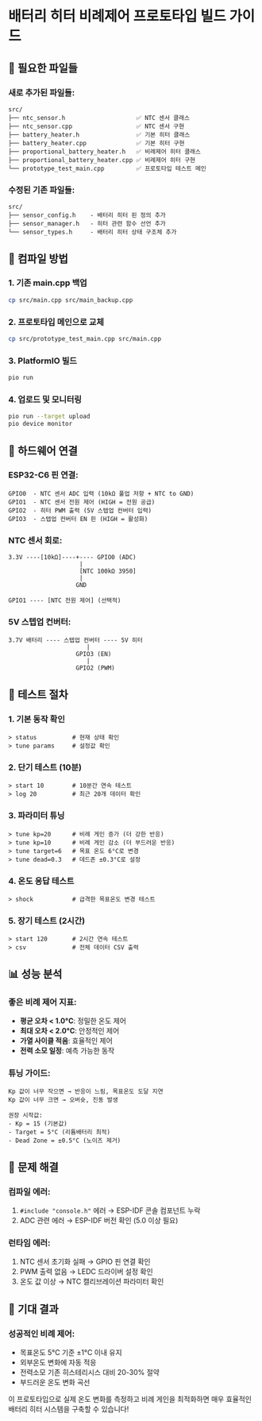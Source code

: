 # 배터리 히터 비례제어 프로토타입 빌드 가이드

## 📁 필요한 파일들

### 새로 추가된 파일들:
```
src/
├── ntc_sensor.h                    ✅ NTC 센서 클래스
├── ntc_sensor.cpp                  ✅ NTC 센서 구현
├── battery_heater.h                ✅ 기본 히터 클래스  
├── battery_heater.cpp              ✅ 기본 히터 구현
├── proportional_battery_heater.h   ✅ 비례제어 히터 클래스
├── proportional_battery_heater.cpp ✅ 비례제어 히터 구현
└── prototype_test_main.cpp         ✅ 프로토타입 테스트 메인
```

### 수정된 기존 파일들:
```
src/
├── sensor_config.h    - 배터리 히터 핀 정의 추가
├── sensor_manager.h   - 히터 관련 함수 선언 추가  
└── sensor_types.h     - 배터리 히터 상태 구조체 추가
```

## 🔧 컴파일 방법

### 1. 기존 main.cpp 백업
```bash
cp src/main.cpp src/main_backup.cpp
```

### 2. 프로토타입 메인으로 교체
```bash
cp src/prototype_test_main.cpp src/main.cpp
```

### 3. PlatformIO 빌드
```bash
pio run
```

### 4. 업로드 및 모니터링
```bash
pio run --target upload
pio device monitor
```

## 🔌 하드웨어 연결

### ESP32-C6 핀 연결:
```
GPIO0  - NTC 센서 ADC 입력 (10kΩ 풀업 저항 + NTC to GND)
GPIO1  - NTC 센서 전원 제어 (HIGH = 전원 공급)
GPIO2  - 히터 PWM 출력 (5V 스텝업 컨버터 입력)
GPIO3  - 스텝업 컨버터 EN 핀 (HIGH = 활성화)
```

### NTC 센서 회로:
```
3.3V ----[10kΩ]----+---- GPIO0 (ADC)
                    |
                    [NTC 100kΩ 3950]
                    |
                   GND

GPIO1 ---- [NTC 전원 제어] (선택적)
```

### 5V 스텝업 컨버터:
```
3.7V 배터리 ---- 스텝업 컨버터 ---- 5V 히터
                      |
                   GPIO3 (EN)
                      |  
                   GPIO2 (PWM)
```

## 🧪 테스트 절차

### 1. 기본 동작 확인
```
> status          # 현재 상태 확인
> tune params     # 설정값 확인  
```

### 2. 단기 테스트 (10분)
```
> start 10        # 10분간 연속 테스트
> log 20          # 최근 20개 데이터 확인
```

### 3. 파라미터 튜닝
```
> tune kp=20      # 비례 게인 증가 (더 강한 반응)
> tune kp=10      # 비례 게인 감소 (더 부드러운 반응)
> tune target=6   # 목표 온도 6°C로 변경
> tune dead=0.3   # 데드존 ±0.3°C로 설정
```

### 4. 온도 응답 테스트
```
> shock           # 급격한 목표온도 변경 테스트
```

### 5. 장기 테스트 (2시간)
```
> start 120       # 2시간 연속 테스트
> csv             # 전체 데이터 CSV 출력
```

## 📊 성능 분석

### 좋은 비례 제어 지표:
- **평균 오차 < 1.0°C**: 정밀한 온도 제어
- **최대 오차 < 2.0°C**: 안정적인 제어
- **가열 사이클 적음**: 효율적인 제어
- **전력 소모 일정**: 예측 가능한 동작

### 튜닝 가이드:
```
Kp 값이 너무 작으면 → 반응이 느림, 목표온도 도달 지연
Kp 값이 너무 크면 → 오버슛, 진동 발생

권장 시작값:
- Kp = 15 (기본값)
- Target = 5°C (리튬배터리 최적)  
- Dead Zone = ±0.5°C (노이즈 제거)
```

## 🚨 문제 해결

### 컴파일 에러:
1. `#include "console.h"` 에러 → ESP-IDF 콘솔 컴포넌트 누락
2. ADC 관련 에러 → ESP-IDF 버전 확인 (5.0 이상 필요)

### 런타임 에러:
1. NTC 센서 초기화 실패 → GPIO 핀 연결 확인
2. PWM 출력 없음 → LEDC 드라이버 설정 확인
3. 온도 값 이상 → NTC 캘리브레이션 파라미터 확인

## 🎯 기대 결과

### 성공적인 비례 제어:
- 목표온도 5°C 기준 ±1°C 이내 유지
- 외부온도 변화에 자동 적응
- 전력소모 기존 히스테리시스 대비 20-30% 절약
- 부드러운 온도 변화 곡선

이 프로토타입으로 실제 온도 변화를 측정하고 비례 게인을 최적화하면 
매우 효율적인 배터리 히터 시스템을 구축할 수 있습니다!